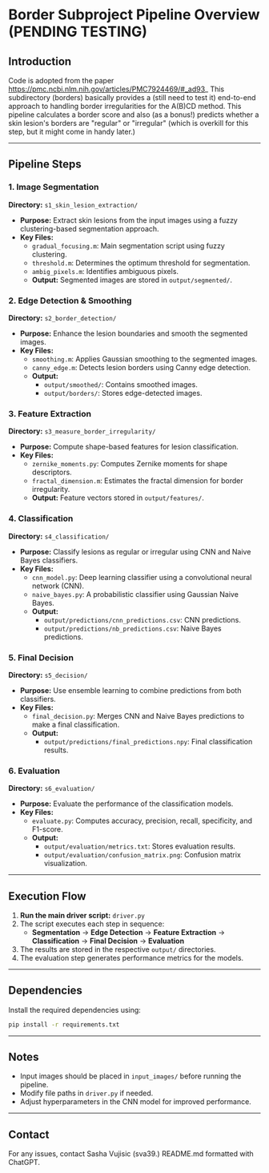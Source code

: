 
# Border Subproject Pipeline Overview (PENDING TESTING)

## Introduction

Code is adopted from the paper https://pmc.ncbi.nlm.nih.gov/articles/PMC7924469/#_ad93_
This subdirectory (borders) basically provides a (still need to test it) end-to-end approach to handling border irregularities for the A(B)CD method.
This pipeline calculates a border score and also (as a bonus!) predicts whether a skin lesion's borders are "regular" or "irregular" (which is overkill for this step, but it might come in handy later.)

---

## Pipeline Steps

### **1. Image Segmentation**

**Directory:** `s1_skin_lesion_extraction/`

- **Purpose:** Extract skin lesions from the input images using a fuzzy clustering-based segmentation approach.
- **Key Files:**
  - `gradual_focusing.m`: Main segmentation script using fuzzy clustering.
  - `threshold.m`: Determines the optimum threshold for segmentation.
  - `ambig_pixels.m`: Identifies ambiguous pixels.
  - **Output:** Segmented images are stored in `output/segmented/`.

### **2. Edge Detection & Smoothing**

**Directory:** `s2_border_detection/`

- **Purpose:** Enhance the lesion boundaries and smooth the segmented images.
- **Key Files:**
  - `smoothing.m`: Applies Gaussian smoothing to the segmented images.
  - `canny_edge.m`: Detects lesion borders using Canny edge detection.
  - **Output:**
    - `output/smoothed/`: Contains smoothed images.
    - `output/borders/`: Stores edge-detected images.

### **3. Feature Extraction**

**Directory:** `s3_measure_border_irregularity/`

- **Purpose:** Compute shape-based features for lesion classification.
- **Key Files:**
  - `zernike_moments.py`: Computes Zernike moments for shape descriptors.
  - `fractal_dimension.m`: Estimates the fractal dimension for border irregularity.
  - **Output:** Feature vectors stored in `output/features/`.

### **4. Classification**

**Directory:** `s4_classification/`

- **Purpose:** Classify lesions as regular or irregular using CNN and Naive Bayes classifiers.
- **Key Files:**
  - `cnn_model.py`: Deep learning classifier using a convolutional neural network (CNN).
  - `naive_bayes.py`: A probabilistic classifier using Gaussian Naive Bayes.
  - **Output:**
    - `output/predictions/cnn_predictions.csv`: CNN predictions.
    - `output/predictions/nb_predictions.csv`: Naive Bayes predictions.

### **5. Final Decision**

**Directory:** `s5_decision/`

- **Purpose:** Use ensemble learning to combine predictions from both classifiers.
- **Key Files:**
  - `final_decision.py`: Merges CNN and Naive Bayes predictions to make a final classification.
  - **Output:**
    - `output/predictions/final_predictions.npy`: Final classification results.

### **6. Evaluation**

**Directory:** `s6_evaluation/`

- **Purpose:** Evaluate the performance of the classification models.
- **Key Files:**
  - `evaluate.py`: Computes accuracy, precision, recall, specificity, and F1-score.
  - **Output:**
    - `output/evaluation/metrics.txt`: Stores evaluation results.
    - `output/evaluation/confusion_matrix.png`: Confusion matrix visualization.

---

## Execution Flow

1. **Run the main driver script:** `driver.py`
2. The script executes each step in sequence:
   - **Segmentation** → **Edge Detection** → **Feature Extraction** → **Classification** → **Final Decision** → **Evaluation**
3. The results are stored in the respective `output/` directories.
4. The evaluation step generates performance metrics for the models.

---

## Dependencies

Install the required dependencies using:
```bash
pip install -r requirements.txt
```

---

## Notes

- Input images should be placed in `input_images/` before running the pipeline.
- Modify file paths in `driver.py` if needed.
- Adjust hyperparameters in the CNN model for improved performance.

---

## Contact

For any issues, contact Sasha Vujisic (sva39.) README.md formatted with ChatGPT.

